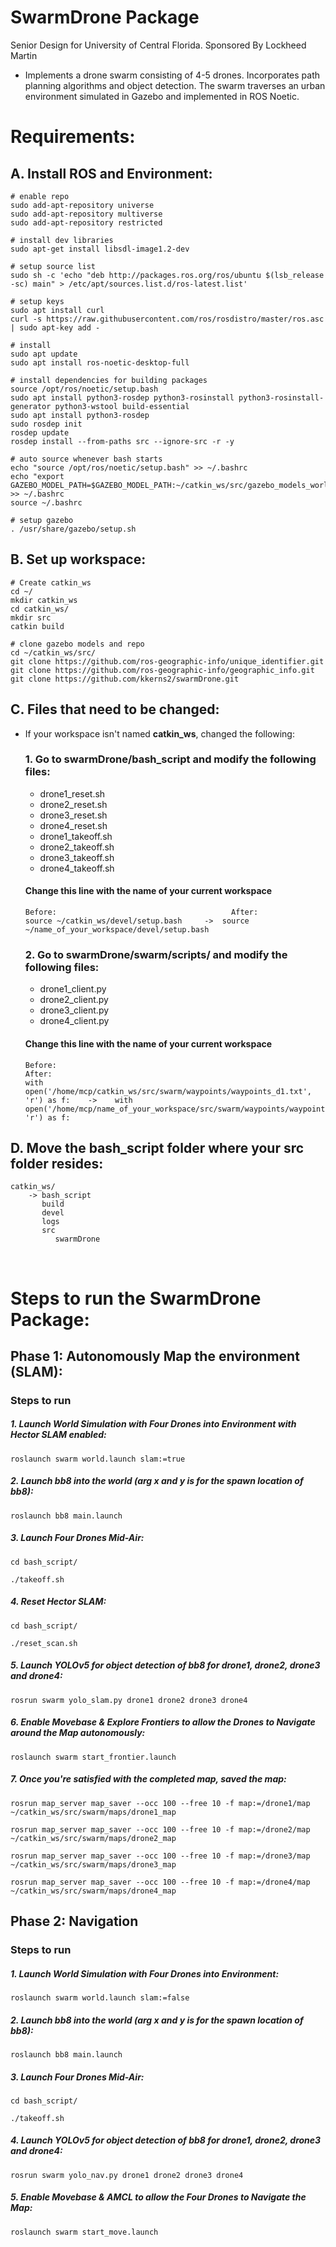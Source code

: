 # SwarmDrone Package
Senior Design for University of Central Florida. Sponsored By Lockheed Martin

- Implements a drone swarm consisting of 4-5 drones.  Incorporates path planning algorithms and object detection.  The swarm traverses an urban environment
simulated in Gazebo and implemented in ROS Noetic.  

# Requirements: 

## A. Install ROS and Environment:
```
# enable repo
sudo add-apt-repository universe
sudo add-apt-repository multiverse
sudo add-apt-repository restricted

# install dev libraries
sudo apt-get install libsdl-image1.2-dev

# setup source list
sudo sh -c 'echo "deb http://packages.ros.org/ros/ubuntu $(lsb_release -sc) main" > /etc/apt/sources.list.d/ros-latest.list'

# setup keys
sudo apt install curl
curl -s https://raw.githubusercontent.com/ros/rosdistro/master/ros.asc | sudo apt-key add -

# install
sudo apt update
sudo apt install ros-noetic-desktop-full

# install dependencies for building packages
source /opt/ros/noetic/setup.bash
sudo apt install python3-rosdep python3-rosinstall python3-rosinstall-generator python3-wstool build-essential
sudo apt install python3-rosdep
sudo rosdep init
rosdep update
rosdep install --from-paths src --ignore-src -r -y

# auto source whenever bash starts
echo "source /opt/ros/noetic/setup.bash" >> ~/.bashrc
echo "export GAZEBO_MODEL_PATH=$GAZEBO_MODEL_PATH:~/catkin_ws/src/gazebo_models_worlds_collection/models" >> ~/.bashrc
source ~/.bashrc

# setup gazebo
. /usr/share/gazebo/setup.sh
```

## B. Set up workspace:
```
# Create catkin_ws
cd ~/
mkdir catkin_ws
cd catkin_ws/
mkdir src
catkin build

# clone gazebo models and repo
cd ~/catkin_ws/src/
git clone https://github.com/ros-geographic-info/unique_identifier.git
git clone https://github.com/ros-geographic-info/geographic_info.git
git clone https://github.com/kkerns2/swarmDrone.git
```

## C. Files that need to be changed: 
- If your workspace isn't named **catkin_ws**, changed the following: 

    ### 1. Go to swarmDrone/bash_script and modify the following files:
    <ul>
        <li>drone1_reset.sh</li>
        <li>drone2_reset.sh</li>
        <li>drone3_reset.sh</li>
        <li>drone4_reset.sh</li>
        <li>drone1_takeoff.sh</li>
        <li>drone2_takeoff.sh</li>
        <li>drone3_takeoff.sh</li>
        <li>drone4_takeoff.sh</li>
    </ul>

    #### Change this line with the name of your current workspace
    ```
    Before:                                       After:
    source ~/catkin_ws/devel/setup.bash     ->  source ~/name_of_your_workspace/devel/setup.bash 
    ```

    ### 2. Go to swarmDrone/swarm/scripts/ and modify the following files:
    <ul>
        <li>drone1_client.py</li>
        <li>drone2_client.py</li>
        <li>drone3_client.py</li>
        <li>drone4_client.py</li>
    </ul>

    #### Change this line with the name of your current workspace
    ```
    Before:                                                                                   After:
    with open('/home/mcp/catkin_ws/src/swarm/waypoints/waypoints_d1.txt', 'r') as f:    ->    with open('/home/mcp/name_of_your_workspace/src/swarm/waypoints/waypoints_d1.txt', 'r') as f:
    ```

## D. Move the bash_script folder where your src folder resides:

```
catkin_ws/
    -> bash_script
       build
       devel
       logs
       src
          swarmDrone
```
<br>

# Steps to run the SwarmDrone Package:

## Phase 1: Autonomously Map the environment (SLAM):

### Steps to run 
##### 1. Launch World Simulation with Four Drones into Environment with Hector SLAM enabled:
```console
roslaunch swarm world.launch slam:=true
```
##### 2. Launch bb8 into the world (arg x and y is for the spawn location of bb8):
```console
roslaunch bb8 main.launch
```
##### 3. Launch Four Drones Mid-Air:
```console
cd bash_script/
```
```console
./takeoff.sh
```
##### 4. Reset Hector SLAM:
```console
cd bash_script/
```
```console
./reset_scan.sh
```
##### 5. Launch YOLOv5 for object detection of bb8 for drone1, drone2, drone3 and drone4:
```console
rosrun swarm yolo_slam.py drone1 drone2 drone3 drone4
```
##### 6. Enable Movebase & Explore Frontiers to allow the Drones to Navigate around the Map autonomously: 
```console
roslaunch swarm start_frontier.launch
```
##### 7. Once you're satisfied with the completed map, saved the map: 
```console
rosrun map_server map_saver --occ 100 --free 10 -f map:=/drone1/map ~/catkin_ws/src/swarm/maps/drone1_map
```
```console
rosrun map_server map_saver --occ 100 --free 10 -f map:=/drone2/map ~/catkin_ws/src/swarm/maps/drone2_map
```
```console
rosrun map_server map_saver --occ 100 --free 10 -f map:=/drone3/map ~/catkin_ws/src/swarm/maps/drone3_map
```
```console
rosrun map_server map_saver --occ 100 --free 10 -f map:=/drone4/map ~/catkin_ws/src/swarm/maps/drone4_map
```

## Phase 2: Navigation 
### Steps to run 
##### 1. Launch World Simulation with Four Drones into Environment: 
```console
roslaunch swarm world.launch slam:=false
```
##### 2. Launch bb8 into the world (arg x and y is for the spawn location of bb8):
```console
roslaunch bb8 main.launch
```
##### 3. Launch Four Drones Mid-Air:
```console
cd bash_script/
```
```console
./takeoff.sh
```
##### 4. Launch YOLOv5 for object detection of bb8 for drone1, drone2, drone3 and drone4:
```console
rosrun swarm yolo_nav.py drone1 drone2 drone3 drone4
```
##### 5. Enable Movebase & AMCL to allow the Four Drones to Navigate the Map:
```console
roslaunch swarm start_move.launch
```
<br/>



